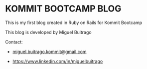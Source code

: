 # KOMMIT BOOTCAMP BLOG

This is my first blog created in Ruby on Rails for Kommit Bootcamp

This blog is developed by Miguel Buitrago

Contact:

* miguel.buitrago.kommit@gmail.com

* https://www.linkedin.com/in/miguelbuitrago